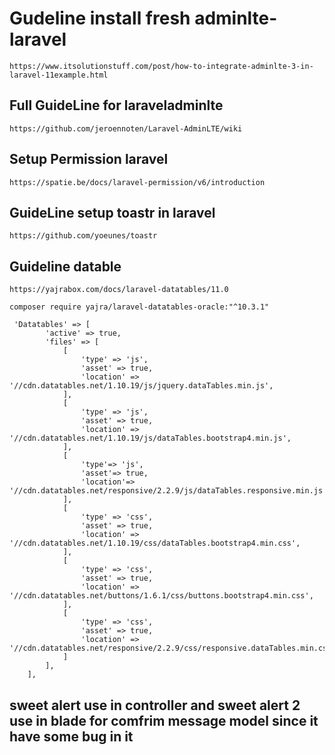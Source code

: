 # Gudeline install fresh adminlte-laravel

    https://www.itsolutionstuff.com/post/how-to-integrate-adminlte-3-in-laravel-11example.html

## Full GuideLine for laraveladminlte

    https://github.com/jeroennoten/Laravel-AdminLTE/wiki

## Setup Permission laravel

    https://spatie.be/docs/laravel-permission/v6/introduction

## GuideLine setup toastr in laravel

    https://github.com/yoeunes/toastr

## Guideline datable

    https://yajrabox.com/docs/laravel-datatables/11.0

    composer require yajra/laravel-datatables-oracle:"^10.3.1"

     'Datatables' => [
            'active' => true,
            'files' => [
                [
                    'type' => 'js',
                    'asset' => true,
                    'location' => '//cdn.datatables.net/1.10.19/js/jquery.dataTables.min.js',
                ],
                [
                    'type' => 'js',
                    'asset' => true,
                    'location' => '//cdn.datatables.net/1.10.19/js/dataTables.bootstrap4.min.js',
                ],
                [
                    'type'=> 'js',
                    'asset'=> true,
                    'location'=> '//cdn.datatables.net/responsive/2.2.9/js/dataTables.responsive.min.js',
                ],
                [
                    'type' => 'css',
                    'asset' => true,
                    'location' => '//cdn.datatables.net/1.10.19/css/dataTables.bootstrap4.min.css',
                ],
                [
                    'type' => 'css',
                    'asset' => true,
                    'location' => '//cdn.datatables.net/buttons/1.6.1/css/buttons.bootstrap4.min.css',
                ],
                [
                    'type' => 'css',
                    'asset' => true,
                    'location' => '//cdn.datatables.net/responsive/2.2.9/css/responsive.dataTables.min.css',
                ]
            ],
        ],

## sweet alert use in controller and sweet alert 2 use in blade for comfrim message model since it have some bug in it

